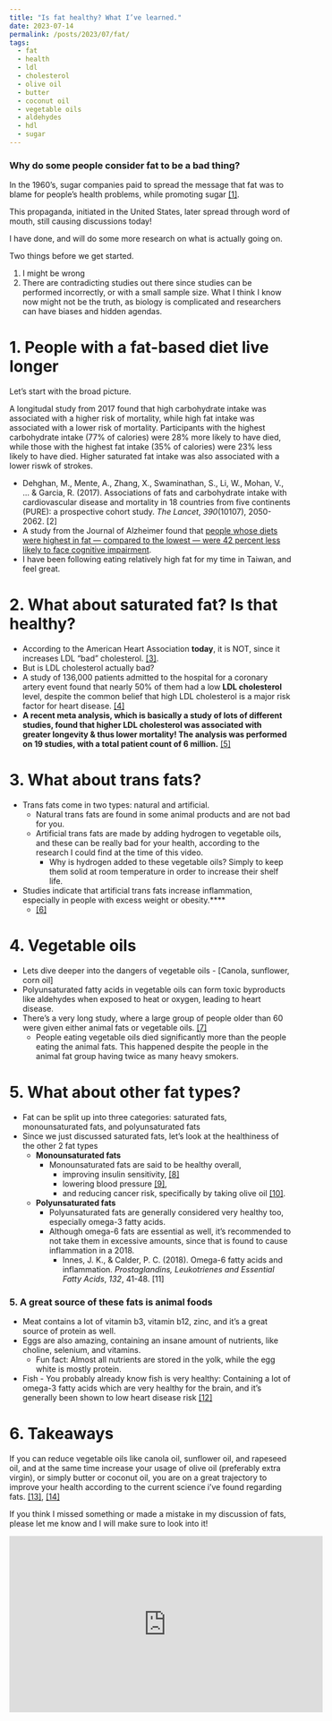 ```yaml
---
title: "Is fat healthy? What I’ve learned."
date: 2023-07-14
permalink: /posts/2023/07/fat/
tags:
  - fat
  - health
  - ldl
  - cholesterol
  - olive oil
  - butter
  - coconut oil
  - vegetable oils
  - aldehydes
  - hdl
  - sugar
---
```


### Why do some people consider fat to be a bad thing?

In the 1960’s, sugar companies paid to spread the message that fat was to blame for people’s health problems, while promoting sugar [[1]](https://www.npr.org/sections/thetwo-way/2016/09/13/493739074/50-years-ago-sugar-industry-quietly-paid-scientists-to-point-blame-at-fat).

This propaganda, initiated in the United States, later spread through word of mouth, still causing discussions today!

I have done, and will do some more research on what is actually going on.

Two things before we get started.

1. I might be wrong
2. There are contradicting studies out there since studies can be performed incorrectly, or with a small sample size.
   What I think I know now might not be the truth, as biology is complicated and researchers can have biases and hidden agendas.

# 1. People with a fat-based diet live **longer**

Let’s start with the broad picture.

A longitudal study from 2017 found that high carbohydrate intake was associated with a higher risk of mortality, while high fat intake was associated with a lower risk of mortality. Participants with the highest carbohydrate intake (77% of calories) were 28% more likely to have died, while those with the highest fat intake (35% of calories) were 23% less likely to have died. Higher saturated fat intake was also associated with a lower riswk of strokes.

- Dehghan, M., Mente, A., Zhang, X., Swaminathan, S., Li, W., Mohan, V., ... & Garcia, R. (2017). Associations of fats and carbohydrate intake with cardiovascular disease and mortality in 18 countries from five continents (PURE): a prospective cohort study. *The Lancet*, *390*(10107), 2050-2062. [2]
- A study from the Journal of Alzheimer found that [people whose diets were highest in fat — compared to the lowest — were 42 percent less likely to face cognitive impairment](https://www.j-alz.com/content/eating-lots-carbs-sugar-may-raise-risk-cognitive-impairment-mayo-clinic-study-finds).
- I have been following eating relatively high fat for my time in Taiwan, and feel great.

# 2. What about saturated fat? Is that healthy?

- According to the American Heart Association **today**, it is NOT, since it increases LDL “bad” cholesterol. [[3]](https://www.heart.org/en/healthy-living/healthy-eating/eat-smart/fats/saturated-fats#:~:text=AHA%20Recommendation,of%20saturated%20fat%20per%20day).
- But is LDL cholesterol actually bad?
- A study of 136,000 patients admitted to the hospital for a coronary artery event found that nearly 50% of them had a low **LDL cholesterol** level, despite the common belief that high LDL cholesterol is a major risk factor for heart disease. [[4]](https://www.sciencedirect.com/science/article/pii/S2211335519300592?via%3Dihub)
- **A recent meta analysis, which is basically a study of lots of different studies, found that higher LDL cholesterol was associated with greater longevity & thus lower mortality! The analysis was performed on 19 studies, with a total patient count of 6 million.** [[5]](https://www.researchgate.net/publication/347488140_The_LDL_Paradox_Higher_LDL-Cholesterol_is_Associated_with_Greater_Longevity_of_Creative_Commons_Attribution_40_International_License)

# 3. What about trans fats?

- Trans fats come in two types: natural and artificial.
  - Natural trans fats are found in some animal products and are not bad for you.
  - Artificial trans fats are made by adding hydrogen to vegetable oils, and these can be really bad for your health, according to the research I could find at the time of this video.
    - Why is hydrogen added to these vegetable oils? Simply to keep them solid at room temperature in order to increase their shelf life.
- Studies indicate that artificial trans fats increase inflammation, especially in people with excess weight or obesity.\*\*\*\*
  - [[6]](https://www.ahajournals.org/doi/abs/10.1161/01.CIR.40.1S2.II-1)

# 4. Vegetable oils

- Lets dive deeper into the dangers of vegetable oils - [Canola, sunflower, corn oil]
- Polyunsaturated fatty acids in vegetable oils can form toxic byproducts like aldehydes when exposed to heat or oxygen, leading to heart disease.
- There’s a very long study, where a large group of people older than 60 were given either animal fats or vegetable oils. [[7]](https://pubmed.ncbi.nlm.nih.gov/4176868/)
  - People eating vegetable oils died significantly more than the people eating the animal fats. This happened despite the people in the animal fat group having twice as many heavy smokers.

# 5. What about other fat types?

- Fat can be split up into three categories: saturated fats, monounsaturated fats, and polyunsaturated fats
- Since we just discussed saturated fats, let’s look at the healthiness of the other 2 fat types
  - **Monounsaturated fats**
    - Monounsaturated fats are said to be healthy overall,
      - improving insulin sensitivity, [[8]](https://pubmed.ncbi.nlm.nih.gov/11317662/)
      - lowering blood pressure [[9]](https://pubmed.ncbi.nlm.nih.gov/16287956/),
      - and reducing cancer risk, specifically by taking olive oil [[10]](https://pubmed.ncbi.nlm.nih.gov/7927867/).
  - **Polyunsaturated fats**
    - Polyunsaturated fats are generally considered very healthy too, especially omega-3 fatty acids.
    - Although omega-6 fats are essential as well, it’s recommended to not take them in excessive amounts, since that is found to cause inflammation in a 2018.
      - Innes, J. K., & Calder, P. C. (2018). Omega-6 fatty acids and inflammation. *Prostaglandins, Leukotrienes and Essential Fatty Acids*, *132*, 41-48. [11]

### 5. A great source of these fats is animal foods

- Meat contains a lot of vitamin b3, vitamin b12, zinc, and it’s a great source of protein as well.
- Eggs are also amazing, containing an insane amount of nutrients, like choline, selenium, and vitamins.
  - Fun fact: Almost all nutrients are stored in the yolk, while the egg white is mostly protein.
- Fish - You probably already know fish is very healthy: Containing a lot of omega-3 fatty acids which are very healthy for the brain, and it’s generally been shown to low heart disease risk [[12]](https://pubmed.ncbi.nlm.nih.gov/22682084/)

# 6. Takeaways

If you can reduce vegetable oils like canola oil, sunflower oil, and rapeseed oil, and at the same time increase your usage of olive oil (preferably extra virgin), or simply butter or coconut oil, you are on a great trajectory to improve your health according to the current science i’ve found regarding fats. [[13]](https://pubmed.ncbi.nlm.nih.gov/29511019/), [[14]](https://www.ncbi.nlm.nih.gov/pubmed/24886626)

If you think I missed something or made a mistake in my discussion of fats, please let me know and I will make sure to look into it!

<iframe width="560" height="315"
src="https://www.youtube.com/embed/q-yZhDB6ztk" 
frameborder="0" 
allow="accelerometer; autoplay; encrypted-media; gyroscope; picture-in-picture" 
allowfullscreen></iframe>

